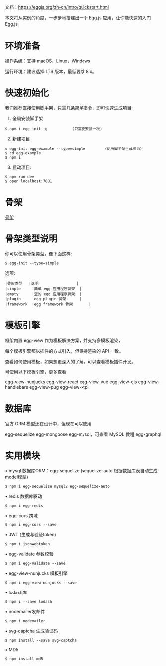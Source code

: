 

文档：https://eggjs.org/zh-cn/intro/quickstart.html

本文将从实例的角度，一步步地搭建出一个 Egg.js 应用，让你能快速的入门 Egg.js。

# 环境准备


操作系统：支持 macOS，Linux，Windows

运行环境：建议选择 LTS 版本，最低要求 8.x。
 
 
 
 
# 快速初始化


我们推荐直接使用脚手架，只需几条简单指令，即可快速生成项目:

1. 全局安装脚手架
```
$ npm i egg-init -g           (只需要安装一次)
```

2. 新建项目
```
$ egg-init egg-example --type=simple        （使用脚手架生成项目）
$ cd egg-example
$ npm i
```

3. 启动项目:
```
$ npm run dev
$ open localhost:7001
```


# 骨架

[骨架](https://eggjs.org/zh-cn/tutorials/index.html)

#  骨架类型说明

你可以使用骨架类型，像下面这样:
```
$ egg-init --type=simple
```

选项:
```
|骨架类型	|说明					|
|simple		|简单 egg 应用程序骨架	|
|empty		|空的 egg 应用程序骨架	|
|plugin		|egg plugin 骨架		|
|framework	|egg framework 骨架		|
```


# 模板引擎

框架内置 egg-view 作为模板解决方案，并支持多模板渲染，

每个模板引擎都以插件的方式引入，但保持渲染的 API 一致。

查看如何使用模板，如果想更深入的了解，可以查看模板插件开发。

可使用以下模板引擎，更多查看

egg-view-nunjucks
egg-view-react
egg-view-vue
egg-view-ejs
egg-view-handlebars
egg-view-pug
egg-view-xtpl


# 数据库

官方 ORM 模型还在设计中，但现在可以使用

egg-sequelize
egg-mongoose
egg-mysql，可查看 MySQL 教程
egg-graphql




# 实用模块


• mysql 数据库ORM：egg-sequelize		(sequelize-auto 根据数据库表自动生成model模型)
```
$ npm i egg-sequelize mysql2 egg-sequelize-auto
```

• redis 数据库驱动
```
$ npm i egg-redis
```

• egg-cors 跨域
```
$ npm i egg-cors --save
```

• JWT (生成与验证token)
```
$ npm i jsonwebtoken
```

• egg-validate 参数校验
```
$ npm i egg-validate --save
```

• egg-view-nunjucks 模板引擎
```
$ npm i egg-view-nunjucks --save
```

• lodash库
```
$ npm i --save lodash
```

• nodemailer发邮件
```
$ npm i nodemailer
```

• svg-captcha 生成验证码
```
$ npm install --save svg-captcha
```

• MD5
```
$ npm install md5
```